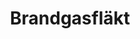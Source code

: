 ---
title: 'Brandgasfläkt'
symbol_image: '/images/symbols/insats/06.svg'
weight: 6
card: true
card_color: 'bg-symbol-red'
---